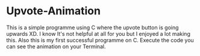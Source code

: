 # Upvote-Animation
This is a simple programme using C where  the upvote button is going upwards XD. I know It's not helpful at all for you but I enjoyed a lot making this. Also this is my first successful programme on C.   Execute the code you can see the animation on your Terminal. 
